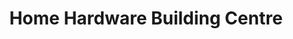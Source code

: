 ---
title: "Home Hardware Building Centre"
url: /montreal/home-hardware-building-centre/
shop: doityourself
---